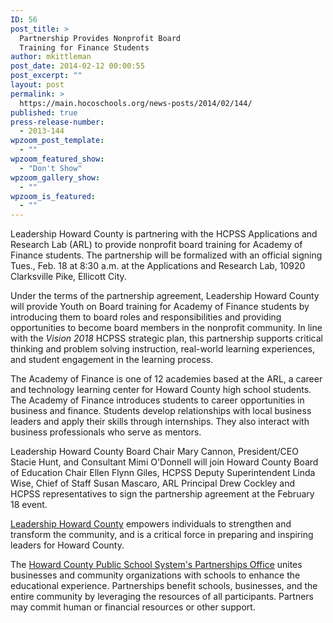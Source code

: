 ```yaml
---
ID: 56
post_title: >
  Partnership Provides Nonprofit Board
  Training for Finance Students
author: mkittleman
post_date: 2014-02-12 00:00:55
post_excerpt: ""
layout: post
permalink: >
  https://main.hocoschools.org/news-posts/2014/02/144/
published: true
press-release-number:
  - 2013-144
wpzoom_post_template:
  - ""
wpzoom_featured_show:
  - "Don't Show"
wpzoom_gallery_show:
  - ""
wpzoom_is_featured:
  - ""
---
```

Leadership Howard County is partnering with the HCPSS Applications and Research Lab (ARL) to provide nonprofit board training for Academy of Finance students. The partnership will be formalized with an official signing Tues., Feb. 18 at 8:30 a.m. at the Applications and Research Lab, 10920 Clarksville Pike, Ellicott City.

Under the terms of the partnership agreement, Leadership Howard County will provide Youth on Board training for Academy of Finance students by introducing them to board roles and responsibilities and providing opportunities to become board members in the nonprofit community. In line with the <em>Vision 2018</em> HCPSS strategic plan, this partnership supports critical thinking and problem solving instruction, real-world learning experiences, and student engagement in the learning process.

The Academy of Finance is one of 12 academies based at the ARL, a career and technology learning center for Howard County high school students. The Academy of Finance introduces students to career opportunities in business and finance. Students develop relationships with local business leaders and apply their skills through internships. They also interact with business professionals who serve as mentors.

Leadership Howard County Board Chair Mary Cannon, President/CEO Stacie Hunt, and Consultant Mimi O'Donnell will join Howard County Board of Education Chair Ellen Flynn Giles, HCPSS Deputy Superintendent Linda Wise, Chief of Staff Susan Mascaro, ARL Principal Drew Cockley and HCPSS representatives to sign the partnership agreement at the February 18 event.

<a href="http://www.leadershiphc.org">Leadership Howard County</a> empowers individuals to strengthen and transform the community, and is a critical force in preparing and inspiring leaders for Howard County.

The <a href="http://www.hcpss.org/aboutus/partnership/">Howard County Public School System's Partnerships Office</a> unites businesses and community organizations with schools to enhance the educational experience. Partnerships benefit schools, businesses, and the entire community by leveraging the resources of all participants. Partners may commit human or financial resources or other support.
